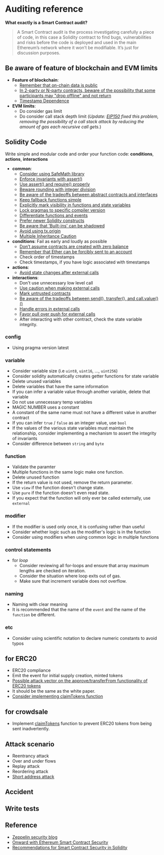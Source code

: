 # Auditing reference

**What exactly is a Smart Contract audit?**
> A Smart Contract audit is the process investigating carefully a piece of code, in this case a Solidity contract to find bugs, vulnerabilities and risks before the code is deployed and used in the main Ethereum’s network where it won’t be modifiable. It’s just for discussion purposes.

## Be aware of feature of blockchain and EVM limits
  - **Feature of blockchain**:
    - [Remember that on-chain data is public](https://consensys.github.io/smart-contract-best-practices/recommendations/#remember-that-on-chain-data-is-public)
    - [In 2-party or N-party contracts, beware of the possibility that some participants may "drop offline" and not return](https://consensys.github.io/smart-contract-best-practices/recommendations/#in-2-party-or-n-party-contracts-beware-of-the-possibility-that-some-participants-may-drop-offline-and-not-return)
    - [Timestamp Dependence](https://consensys.github.io/smart-contract-best-practices/recommendations/#timestamp-dependence)
  - **EVM limits**:
    - Do consider gas limit
    - Do consider call stack depth limit (*Update: [EIP150](https://github.com/ethereum/EIPs/blob/master/EIPS/eip-150.md) fixed this problem, removing the possibility of a call stack attack by reducing the amount of gas each recursive call gets.*)

## Solidity Code
Write simple and modular code and order your function code: **conditions**, **actions**, **interactions**
- **common**:
  - [Consider using SafeMath library](https://ethereumdev.io/safemath-protect-overflows/)
  - [Enforce invariants with assert()](https://consensys.github.io/smart-contract-best-practices/recommendations/#enforce-invariants-with-assert)
  - [Use assert() and require() properly](https://consensys.github.io/smart-contract-best-practices/recommendations/#use-assert-and-require-properly)
  - [Beware rounding with integer division](https://consensys.github.io/smart-contract-best-practices/recommendations/#beware-rounding-with-integer-division)
  - [Be aware of the tradeoffs between abstract contracts and interfaces](https://consensys.github.io/smart-contract-best-practices/recommendations/#be-aware-of-the-tradeoffs-between-abstract-contracts-and-interfaces)
  - [Keep fallback functions simple](https://consensys.github.io/smart-contract-best-practices/recommendations/#keep-fallback-functions-simple)
  - [Explicitly mark visibility in functions and state variables](https://consensys.github.io/smart-contract-best-practices/recommendations/#explicitly-mark-visibility-in-functions-and-state-variables)
  - [Lock pragmas to specific compiler version](https://consensys.github.io/smart-contract-best-practices/recommendations/#lock-pragmas-to-specific-compiler-version)
  - [Differentiate functions and events](https://consensys.github.io/smart-contract-best-practices/recommendations/#differentiate-functions-and-events)
  - [Prefer newer Solidity constructs](https://consensys.github.io/smart-contract-best-practices/recommendations/#differentiate-functions-and-events)
  - [Be aware that 'Built-ins' can be shadowed](https://consensys.github.io/smart-contract-best-practices/recommendations/#differentiate-functions-and-events)
  - [Avoid using tx.origin](https://consensys.github.io/smart-contract-best-practices/recommendations/#avoid-using-txorigin)
  - [Multiple Inheritance Caution](https://consensys.github.io/smart-contract-best-practices/recommendations/#timestamp-dependence)
- **conditions**: Fail as early and loudly as possible
  - [Don’t assume contracts are created with zero balance](https://consensys.github.io/smart-contract-best-practices/recommendations/#dont-assume-contracts-are-created-with-zero-balance)
  - [Remember that Ether can be forcibly sent to an account](https://consensys.github.io/smart-contract-best-practices/recommendations/#remember-that-ether-can-be-forcibly-sent-to-an-account)
  - Check order of timestamps
  - Check timestamps, if you have logic associated with timestamps
- **actions**:
  - [Avoid state changes after external calls](https://consensys.github.io/smart-contract-best-practices/recommendations/#avoid-state-changes-after-external-calls)
- **interactions**:
  - Don't use unnecessary low level call
  - [Use caution when making external calls](https://consensys.github.io/smart-contract-best-practices/recommendations/#use-caution-when-making-external-calls)
  - [Mark untrusted contracts](https://consensys.github.io/smart-contract-best-practices/recommendations/#mark-untrusted-contracts)
  - [Be aware of the tradeoffs between send(), transfer(), and call.value()()](https://consensys.github.io/smart-contract-best-practices/recommendations/#be-aware-of-the-tradeoffs-between-send-transfer-and-callvalue)
  - [Handle errors in external calls](https://consensys.github.io/smart-contract-best-practices/recommendations/#handle-errors-in-external-calls)
  - [Favor pull over push for external calls](https://consensys.github.io/smart-contract-best-practices/recommendations/#handle-errors-in-external-calls)
  - After interacting with other contract, check the state variable integrity.

### config
- Using pragma version latest

### variable
- Consider variable size (i.e `uint8`, `uint16`, ..., `uint256`)
- Consider solidity automatically creates getter functions for state variable
- Delete unused variables
- Delete variables that have the same information
- If you can infer a variable value through another variable, delete that variable
- Do not use unnecessary temp variables
- MAGIC NUMBER uses a constant
- A constant of the same name must not have a different value in another contract
- If you can infer `true` / `false` as an integer value, use `bool`
- If the values ​​of the various state variables must maintain the relationship, consider implementing a mechanism to assert the integrity of invariants
- Consider difference between `string` and `byte`

### function
- Validate the paramter
- Multiple functions in the same logic make one function.
- Delete unused function
- If the return value is not used, remove the return parameter.
- Use `view` if the function doesn't change state.
- Use `pure` if the function doesn't even read state.
- If you expect that the function will only ever be called externally, use `external`

### modifier
- If the modifier is used only once, it is confusing rather than useful
- Consider whether logic such as the modifier's logic is in the function
- Consider using modifiers when using common logic in multiple functions

### control statements
- for *loop*
  - Consider reviewing all for-loops and ensure that array maximum lengths are checked on iteration.
  - Consider the situation where loop exits out of gas.
  - Make sure that increment variable does not overflow.

### naming
- Naming with clear meaning
- It is recommended that the name of the `event` and the name of the `function` be different.

### etc
- Consider using scientific notation to declare numeric constants to avoid typos

## for ERC20
- ERC20 compliance
- Emit the event for initial supply creation, minted tokens
- [Possible attack vector on the approve/transferFrom functionality of ERC20 tokens](https://docs.google.com/document/d/1YLPtQxZu1UAvO9cZ1O2RPXBbT0mooh4DYKjA_jp-RLM/edit)
- It should be the same as the white paper.
- [Consider implementing claimTokens function](https://www.youtube.com/watch?v=RL_e8fot29A)

## for crowdsale
- Implement [claimTokens](https://github.com/OpenZeppelin/zeppelin-solidity/blob/master/contracts/ownership/CanReclaimToken.sol) function to prevent ERC20 tokens from being sent inadvertently.

## Attack scenario
- Reentrancy attack
- Over and under flows
- Replay attack
- Reordering attack
- [Short address attack](https://vessenes.com/the-erc20-short-address-attack-explained/)

## Accident

## Write tests



## Reference
- [Zeppelin security blog](https://blog.zeppelin.solutions/security/home)
- [Onward with Ethereum Smart Contract Security](https://blog.zeppelin.solutions/onward-with-ethereum-smart-contract-security-97a827e47702)
- [Recommendations for Smart Contract Security in Solidity](https://consensys.github.io/smart-contract-best-practices/recommendations/)
